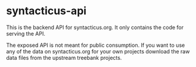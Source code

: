 # syntacticus-api

This is the backend API for syntacticus.org. It only contains the code for serving the API.

The exposed API is not meant for public consumption. If you want to use any of the data on syntacticus.org for your own projects download the raw data files from the upstream treebank projects.
